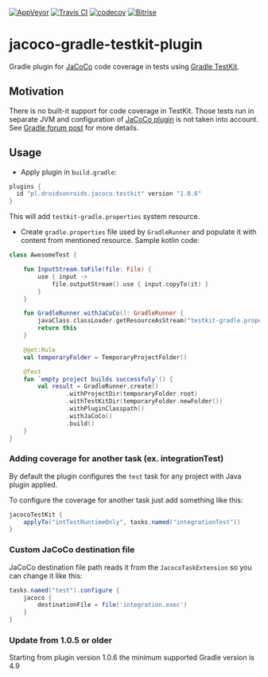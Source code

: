 [![AppVeyor](https://ci.appveyor.com/api/projects/status/pvd82vx2koufk4u5/branch/master?svg=true)](https://ci.appveyor.com/project/koral--/jacoco-gradle-testkit-plugin/branch/master)
[![Travis CI](https://travis-ci.org/koral--/jacoco-gradle-testkit-plugin.svg?branch=master)](https://travis-ci.org/koral--/jacoco-gradle-testkit-plugin)
[![codecov](https://codecov.io/gh/koral--/jacoco-gradle-testkit-plugin/branch/master/graph/badge.svg)](https://codecov.io/gh/koral--/jacoco-gradle-testkit-plugin)
[![Bitrise](https://www.bitrise.io/app/8be2125eb039c87e.svg?token=ZWi1ISNfiK0LCZ7Bk5g_TA&branch=master)](https://www.bitrise.io/app/8be2125eb039c87e)

# jacoco-gradle-testkit-plugin
Gradle plugin for [JaCoCo](http://www.eclemma.org/jacoco/) code coverage
in tests using [Gradle TestKit](https://docs.gradle.org/current/userguide/test_kit.html).

## Motivation
There is no built-it support for code coverage in TestKit. Those tests run
in separate JVM and configuration of [JaCoCo plugin](https://docs.gradle.org/current/userguide/jacoco_plugin.html)
is not taken into account. See [Gradle forum post](https://discuss.gradle.org/t/gradle-plugins-integration-tests-code-coverage-with-jacoco-plugin/12403)
for more details.

## Usage
- Apply plugin in `build.gradle`:
```groovy
plugins {
  id "pl.droidsonroids.jacoco.testkit" version "1.0.6"
}
```
This will add `testkit-gradle.properties` system resource.

- Create `gradle.properties` file used by `GradleRunner` and populate it
with content from mentioned resource.
Sample kotlin code:
```kotlin
class AwesomeTest {

    fun InputStream.toFile(file: File) {
        use { input ->
            file.outputStream().use { input.copyTo(it) }
        }
    }

    fun GradleRunner.withJaCoCo(): GradleRunner {
        javaClass.classLoader.getResourceAsStream("testkit-gradle.properties").toFile(File(projectDir, "gradle.properties"))
        return this
    }

    @get:Rule
    val temporaryFolder = TemporaryProjectFolder()

    @Test
    fun `empty project builds successfuly`() {
        val result = GradleRunner.create()
                .withProjectDir(temporaryFolder.root)
                .withTestKitDir(temporaryFolder.newFolder())
                .withPluginClasspath()
                .withJaCoCo()
                .build()
    }
}
```

### Adding coverage for another task (ex. integrationTest)
By default the plugin configures the `test` task for any project with Java plugin applied.

To configure the coverage for another task just add something like this: 
```groovy
jacocoTestKit {
    applyTo("intTestRuntimeOnly", tasks.named("integrationTest"))
}
```
 
### Custom JaCoCo destination file
JaCoCo destination file path reads it from the `JacocoTaskExtension` so you can change it like this:
```groovy
tasks.named("test").configure {
    jacoco {
        destinationFile = file('integration.exec')
    }
}
```

### Update from 1.0.5 or older
Starting from plugin version 1.0.6 the minimum supported Gradle version is 4.9